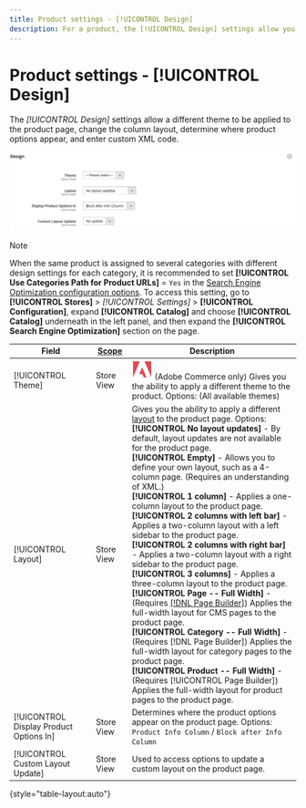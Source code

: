 ```yaml
---
title: Product settings - [!UICONTROL Design]
description: For a product, the [!UICONTROL Design] settings allow you to apply a different theme to a product page and change the layout.
---
```

# Product settings - [!UICONTROL Design]

The _[!UICONTROL Design]_ settings allow a different theme to be applied to the product page, change the column layout, determine where product options appear, and enter custom XML code.

![Design](./assets/product-design-ee.png)<!-- zoom -->

>[!NOTE]
>
>When the same product is assigned to several categories with different design settings for each category, it is recommended to set **[!UICONTROL Use Categories Path for Product URLs]** = `Yes` in the [Search Engine Optimization configuration options](https://docs.magento.com/user-guide/configuration/catalog/catalog.html#search-engine-optimization). To access this setting, go to  **[!UICONTROL Stores]** > _[!UICONTROL Settings]_ > **[!UICONTROL Configuration]**, expand **[!UICONTROL Catalog]** and choose **[!UICONTROL Catalog]** underneath in the left panel, and then expand the **[!UICONTROL Search Engine Optimization]** section on the page.

|Field|[Scope](../getting-started/websites-stores-views.md#scope-settings)|Description|
|---|---|----|
|[!UICONTROL Theme]|Store View|![Adobe Commerce](../assets/adobe-logo.svg) (Adobe Commerce only) Gives you the ability to apply a different theme to the product. Options: (All available themes)|
|[!UICONTROL Layout]|Store View|Gives you the ability to apply a different [layout](../content-design/page-layout.md) to the product page. Options: <br/>**[!UICONTROL No layout updates]** - By default, layout updates are not available for the product page. <br/>**[!UICONTROL Empty]** - Allows you to define your own layout, such as a 4-column page. (Requires an understanding of XML.) <br/>**[!UICONTROL 1 column]** - Applies a one-column layout to the product page. <br/>**[!UICONTROL 2 columns with left bar]** - Applies a two-column layout with a left sidebar to the product page. <br/>**[!UICONTROL 2 columns with right bar]** - Applies a two-column layout with a right sidebar to the product page. <br/>**[!UICONTROL 3 columns]** - Applies a three-column layout to the product page. <br/>**[!UICONTROL Page -- Full Width]** - (Requires [[!DNL Page Builder]](../page-builder/introduction.md)) Applies the full-width layout for CMS pages to the product page. <br/>**[!UICONTROL Category -- Full Width]** - (Requires [!DNL Page Builder]) Applies the full-width layout for category pages to the product page. <br/>**[!UICONTROL Product -- Full Width]** - (Requires [!UICONTROL Page Builder]) Applies the full-width layout for product pages to the product page.|
|[!UICONTROL Display Product Options In]|Store View|Determines where the product options appear on the product page. Options: `Product Info Column` / `Block after Info Column`|
|[!UICONTROL Custom Layout Update]|Store View|Used to access options to update a custom layout on the product page.|

{style="table-layout:auto"}
